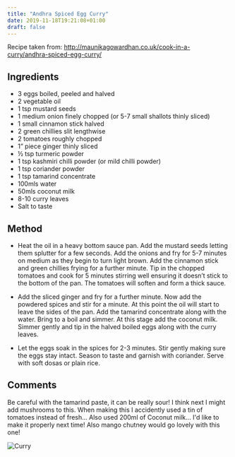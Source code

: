 ```yaml
---
title: "Andhra Spiced Egg Curry"
date: 2019-11-18T19:21:08+01:00
draft: false
---
```


Recipe taken from: http://maunikagowardhan.co.uk/cook-in-a-curry/andhra-spiced-egg-curry/

## Ingredients 

* 3 eggs boiled, peeled and halved
* 2 vegetable oil
* 1 tsp mustard seeds
* 1 medium onion finely chopped (or 5-7 small shallots thinly sliced)
* 1 small cinnamon stick halved
* 2 green chillies slit lengthwise
* 2 tomatoes roughly chopped
* 1” piece ginger thinly sliced
* ½ tsp turmeric powder
* 1 tsp kashmiri chilli powder (or mild chilli powder)
* 1 tsp coriander powder
* 1 tsp tamarind concentrate
* 100mls water
* 50mls coconut milk
* 8-10 curry leaves
* Salt to taste

## Method

* Heat the oil in a heavy bottom sauce pan. Add the mustard seeds letting them splutter for a few seconds. Add the onions and fry for 5-7 minutes on medium as they begin to turn light brown. Add the cinnamon stick and green chillies frying for a further minute. Tip in the chopped tomatoes and cook for 5 minutes stirring well ensuring it doesn’t stick to the bottom of the pan. The tomatoes will soften and form a thick sauce.

* Add the sliced ginger and fry for a further minute. Now add the powdered spices and stir for a minute. At this point the oil will start to leave the sides of the pan. Add the tamarind concentrate along with the water. Bring to a boil and simmer. At this stage add the coconut milk. Simmer gently and tip in the halved boiled eggs along with the curry leaves.

* Let the eggs soak in the spices for 2-3 minutes. Stir gently making sure the eggs stay intact. Season to taste and garnish with coriander. Serve with soft dosas or plain rice.

## Comments

Be careful with the tamarind paste, it can be really sour! I think next I might add mushrooms to this. When making this I accidently used a tin of tomatoes instead of fresh... Also used 200ml of Coconut milk... I'd like to make it properly next time! Also mango chutney would go lovely with this one!

![Curry](/food/images/IMG_0978.jpg)<br><br>